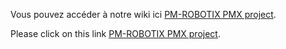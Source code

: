 
Vous pouvez accéder à notre wiki ici [PM-ROBOTIX PMX project](https://github.com/pmrobotix/PMX/wiki).

Please click on this link [PM-ROBOTIX PMX project](https://github.com/pmrobotix/PMX/wiki).

